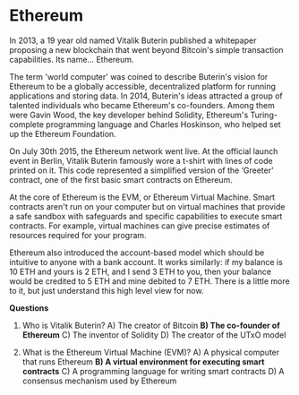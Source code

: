 # Ethereum

In 2013, a 19 year old named Vitalik Buterin published a whitepaper proposing a new blockchain that went beyond Bitcoin's simple transaction capabilities. Its name… Ethereum. 

The term 'world computer' was coined to describe Buterin's vision for Ethereum to be a globally accessible, decentralized platform for running applications and storing data. In 2014, Buterin's ideas attracted a group of talented individuals who became Ethereum's co-founders. Among them were Gavin Wood, the key developer behind Solidity, Ethereum's Turing-complete programming language and Charles Hoskinson, who helped set up the Ethereum Foundation.

On July 30th 2015, the Ethereum network went live. At the official launch event in Berlin, Vitalik Buterin famously wore a t-shirt with lines of code printed on it. This code represented a simplified version of the ‘Greeter’ contract, one of the first basic smart contracts on Ethereum.

At the core of Ethereum is the EVM, or Ethereum Virtual Machine. Smart contracts aren't run on your computer but on virtual machines that provide a safe sandbox with safeguards and specific capabilities to execute smart contracts. For example, virtual machines can give precise estimates of resources required for your program. 

Ethereum also introduced the account-based model which should be intuitive to anyone with a bank account. It works similarly: if my balance is 10 ETH and yours is 2 ETH, and I send 3 ETH to you, then your balance would be credited to 5 ETH and mine debited to 7 ETH. There is a little more to it, but just understand this high level view for now.

**Questions**

1. Who is Vitalik Buterin?
A) The creator of Bitcoin
**B) The co-founder of Ethereum**
C) The inventor of Solidity
D) The creator of the UTxO model

2. What is the Ethereum Virtual Machine (EVM)?
A) A physical computer that runs Ethereum
**B) A virtual environment for executing smart contracts**
C) A programming language for writing smart contracts
D) A consensus mechanism used by Ethereum
